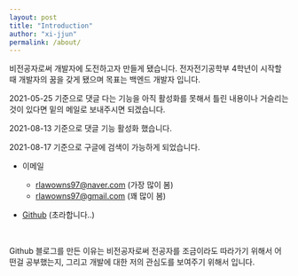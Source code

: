 ```yaml
---
layout: post
title: "Introduction"
author: "xi-jjun"
permalink: /about/
---
```


비전공자로써 개발자에 도전하고자 만들게 됐습니다. 전자전기공학부 4학년이 시작할 때 개발자의 꿈을 갖게 됐으며 목표는 백엔드 개발자 입니다.

2021-05-25 기준으로 댓글 다는 기능을 아직 활성화를 못해서 틀린 내용이나 거슬리는 것이 있다면 밑의 메일로 보내주시면 되겠습니다.

2021-08-13 기준으로 댓글 기능 활성화 했습니다.

2021-08-17 기준으로 구글에 검색이 가능하게 되었습니다.

* 이메일 
  * rlawowns97@naver.com (가장 많이 봄)
  * rlawowns97@gmail.com (꽤 많이 봄)

* [Github](https://github.com/xi-jjun) (초라합니다..)

<br>

Github 블로그를 만든 이유는 비전공자로써 전공자를 조금이라도 따라가기 위해서 어떤걸 공부했는지, 그리고 개발에 대한 저의 관심도를 보여주기 위해서 입니다.

